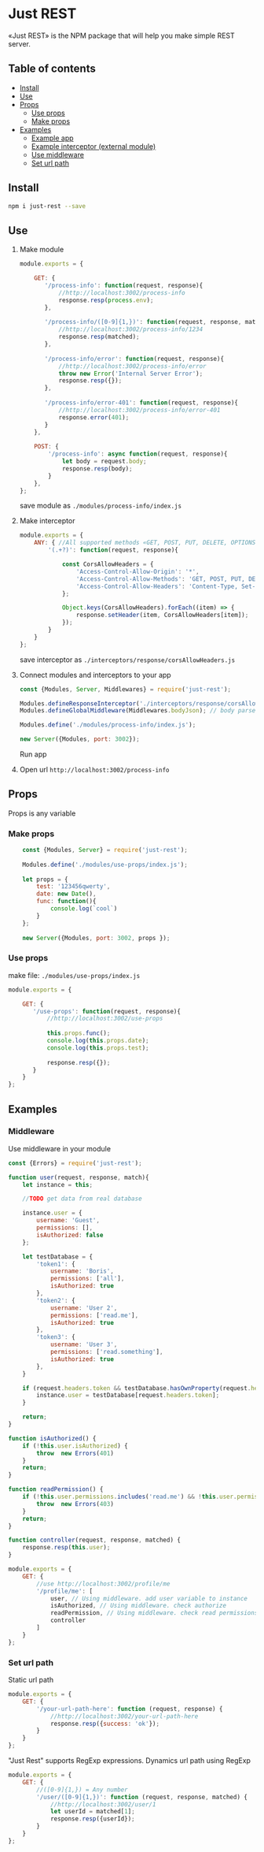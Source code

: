 # Just REST #
«Just REST» is the NPM package that will help you make simple REST server.

## Table of contents ##
- [Install](#install)
- [Use](#use)
- [Props](#props)
    - [Use props](#use-props)
    - [Make props](#make-props)
- [Examples](#examples)
    - [Example app](https://github.com/BorisKotlyarov/just-rest-example)
    - [Example interceptor (external module)](https://github.com/BorisKotlyarov/just-rest-cookies)
    - [Use middleware](#middleware)
    - [Set url path](#set-url-path)


## Install ##

```bash 
npm i just-rest --save
```

## Use ##

1) Make module
    ```javascript
    module.exports = {
    
        GET: {
           '/process-info': function(request, response){
               //http://localhost:3002/process-info
               response.resp(process.env);
           },
           
           '/process-info/([0-9]{1,})': function(request, response, matched){
               //http://localhost:3002/process-info/1234
               response.resp(matched);
           },
           
           '/process-info/error': function(request, response){
               //http://localhost:3002/process-info/error
               throw new Error('Internal Server Error');
               response.resp({});
           },
           
           '/process-info/error-401': function(request, response){
               //http://localhost:3002/process-info/error-401
               response.error(401);
           }
        },
     
        POST: {
            '/process-info': async function(request, response){
                let body = request.body;
                response.resp(body);
            }
        }, 
    };
    ```
    save module as `./modules/process-info/index.js`

2) Make interceptor
    ```javascript
    module.exports = {
        ANY: { //All supported methods «GET, POST, PUT, DELETE, OPTIONS»
            '(.+?)': function(request, response){
    
                const CorsAllowHeaders = {
                    'Access-Control-Allow-Origin': '*',
                    'Access-Control-Allow-Methods': 'GET, POST, PUT, DELETE, OPTIONS',
                    'Access-Control-Allow-Headers': 'Content-Type, Set-Cookies, Access-Token'
                };
    
                Object.keys(CorsAllowHeaders).forEach((item) => {
                    response.setHeader(item, CorsAllowHeaders[item]);
                });
            }
        }
    };
    ```
    save interceptor as `./interceptors/response/corsAllowHeaders.js`

2) Connect modules and interceptors to your app
    ```javascript
    const {Modules, Server, Middlewares} = require('just-rest');
    
    Modules.defineResponseInterceptor('./interceptors/response/corsAllowHeaders.js');
    Modules.defineGlobalMiddleware(Middlewares.bodyJson); // body parser
 
    Modules.define('./modules/process-info/index.js');
    
    new Server({Modules, port: 3002});
    ```
    Run app
3) Open url `http://localhost:3002/process-info`

## Props ##

Props is any variable 

### Make props ##
```javascript
    const {Modules, Server} = require('just-rest');
    
    Modules.define('./modules/use-props/index.js');
   
    let props = {
        test: '123456qwerty',
        date: new Date(),
        func: function(){
            console.log(`cool`)
        }
    };
    
    new Server({Modules, port: 3002, props });
```

### Use props ###

make file: `./modules/use-props/index.js`
```javascript
module.exports = {

    GET: {
       '/use-props': function(request, response){
           //http://localhost:3002/use-props
           
           this.props.func();
           console.log(this.props.date);
           console.log(this.props.test);
           
           response.resp({});
       }
    }
};
```

## Examples ##

### Middleware ###

Use middleware in your module 
```javascript
const {Errors} = require('just-rest');

function user(request, response, match){
    let instance = this;

    //TODO get data from real database

    instance.user = {
        username: 'Guest',
        permissions: [],
        isAuthorized: false
    };

    let testDatabase = {
        'token1': {
            username: 'Boris',
            permissions: ['all'],
            isAuthorized: true
        },
        'token2': {
            username: 'User 2',
            permissions: ['read.me'],
            isAuthorized: true
        },
        'token3': {
            username: 'User 3',
            permissions: ['read.something'],
            isAuthorized: true
        },
    }

    if (request.headers.token && testDatabase.hasOwnProperty(request.headers.token)) {
        instance.user = testDatabase[request.headers.token];
    }

    return;
}

function isAuthorized() {
    if (!this.user.isAuthorized) {
        throw  new Errors(401)
    }
    return;
}

function readPermission() {
    if (!this.user.permissions.includes('read.me') && !this.user.permissions.includes('all')) {
        throw  new Errors(403)
    }
    return;
}

function controller(request, response, matched) {
    response.resp(this.user);
}

module.exports = {
    GET: {
        //use http://localhost:3002/profile/me
        '/profile/me': [
            user, // Using middleware. add user variable to instance
            isAuthorized, // Using middleware. check authorize
            readPermission, // Using middleware. check read permissions
            controller
        ]
    }
};

```

### Set url path ###

Static url path
```javascript
module.exports = {
    GET: {
        '/your-url-path-here': function (request, response) {
            //http://localhost:3002/your-url-path-here
            response.resp({success: 'ok'});
        }
    }
};
```

"Just Rest" supports RegExp expressions.
Dynamics url path using RegExp
```javascript
module.exports = {
    GET: {
        //([0-9]{1,}) = Any number 
        '/user/([0-9]{1,})': function (request, response, matched) {
            //http://localhost:3002/user/1
            let userId = matched[1];
            response.resp({userId});
        }
    }
};
```
